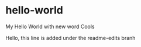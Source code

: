 # hello-world
My Hello World with new word
Cools

Hello, this line is added under the readme-edits branh
